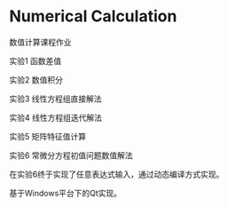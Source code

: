 # Numerical Calculation

数值计算课程作业



实验1 函数差值

实验2 数值积分

实验3 线性方程组直接解法

实验4 线性方程组迭代解法

实验5 矩阵特征值计算

实验6 常微分方程初值问题数值解法



在实验6终于实现了任意表达式输入，通过动态编译方式实现。



基于Windows平台下的Qt实现。